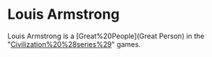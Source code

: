 # Louis Armstrong

Louis Armstrong is a [Great%20People](Great Person) in the "[Civilization%20%28series%29](Civilization)" games.